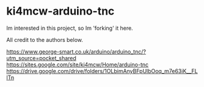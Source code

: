 # ki4mcw-arduino-tnc

Im interested in this project, so Im 'forking' it here.

All credit to the authors below.  

https://www.george-smart.co.uk/arduino/arduino_tnc/?utm_source=pocket_shared
https://sites.google.com/site/ki4mcw/Home/arduino-tnc
https://drive.google.com/drive/folders/1OLbimAnyBFpUlbOoq_m7e63iK__FLlTn
